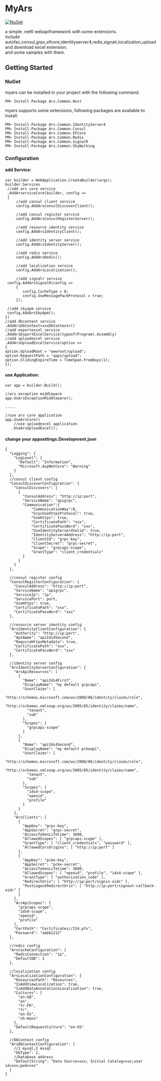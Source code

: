 # MyArs
[![NuGet](https://img.shields.io/nuget/v/Ars.Common.Host.svg)](https://www.nuget.org/packages/Ars.Common.Host/)

a simple .net6 webapiframework with some extensions.\
include autofac,consul,grpc,efcore,identityserver4,redis,signalr,localization,upload and download excel extension. \
and some samples with them.

## Getting Started

### NuGet

myars can be installed in your project with the following command.

```
PM> Install-Package Ars.Common.Host
```

myars supports some extensions, following packages are available to install:

```
PM> Install-Package Ars.Common.IdentityServer4
PM> Install-Package Ars.Common.Consul
PM> Install-Package Ars.Common.EFCore
PM> Install-Package Ars.Common.Redis
PM> Install-Package Ars.Common.SignalR
PM> Install-Package Ars.Common.SkyWalking
```

### Configuration
#### add Service:

    var builder = WebApplication.CreateBuilder(args);
    builder.Services
     //add ars core service
     .AddArserviceCore(builder, config =>
     {
         //add consul client service
         config.AddArsConsulDiscoverClient();
	 
         //add consul register service
         config.AddArsConsulRegisterServer();

         //add resource identity service
         config.AddArsIdentityClient();
	 
         //add identity server service
         config.AddArsIdentityServer();

         //add redis service
         config.AddArsRedis();

         //add localization service
         config.AddArsLocalization();

         //add signalr service
	 config.AddArsSignalR(config =>
         {
            config.CacheType = 0;
            config.UseMessagePackProtocol = true;
         });

	 //add skyapm service
	 config.AddArsSkyApm();
    })
    //add dbcontext service
    .AddArsDbContext<xxxDbContext>()
    //add exportexcel service
    .AddArsExportExcelService(typeof(Program).Assembly)
    //add uploadexcel service
    .AddArsUploadExcelService(option =>
    {
	option.UploadRoot = "wwwroot/upload";
	option.RequestPath = "apps/upload";
	option.SlidingExpireTime = TimeSpan.FromDays(1);
    });

#### use Application:

    var app = builder.Build();
    
    //ars exception middleware
    app.UsArsExceptionMiddleware();

	.....

    //use ars core application
    app.UseArsCore() 
        //use uploadexcel application
       .UseArsUploadExcel();

#### change your appsettings.Development.json
 
	{
	  "Logging": {
		"LogLevel": {
		  "Default": "Information",
		  "Microsoft.AspNetCore": "Warning"
		}
	  },
	  //consul client config
	  "ConsulDiscoverConfiguration": {
		"ConsulDiscovers": [
		  {
			"ConsulAddress": "http://ip:port",
			"ServiceName": "apigrpc",
			"Communication":{
			    "CommunicationWay":0,
				"GrpcUseHttp1Protocol": true,
				"UseHttps": true,
				"CertificatePath": "xxx",
				"CertificatePassWord": "xxx",
				"UseIdentityServer4Valid": true,
				"IdentityServer4Address": "http://ip:port",
				"ClientId": "grpc-key",
				"ClientSecret": "grpc-secret",
				"Scope": "grpcapi-scope",
				"GrantType": "client_credentials"
			}
		  }
		]
	  },
	  
	  //consul register config
	  "ConsulRegisterConfiguration": {
		"ConsulAddress": "http://ip:port",
		"ServiceName": "apigrpc",
		"ServiceIp": "ip",
		"ServicePort": port,
		"UseHttps": true,
		"CertificatePath": "xxx",
		"CertificatePassWord": "xxx"
	  },
	  
	  //resource server identity config
	  "ArsIdentityClientConfiguration": {
		"Authority": "http://ip:port",
		"ApiName": "apiIds4Second", 
		"RequireHttpsMetadata": true,
		"CertificatePath": "xxx",
		"CertificatePassWord": "xxx"
	  },
	  
	  //identity server config
	  "ArsIdentityServerConfiguration": {
		"ArsApiResources": [
		  {
			"Name": "apiIds4First",
			"DisplayName": "my default grpcapi",
			"UserClaims": [
			  "http://schemas.microsoft.com/ws/2008/06/identity/claims/role",
			  "http://schemas.xmlsoap.org/ws/2005/05/identity/claims/name",
			  "tenant",
			  "sub"
			],
			"Scopes": [
			  "grpcapi-scope"
			]
		  },
		  {
			"Name": "apiIds4Second",
			"DisplayName": "my default pckeapi",
			"UserClaims": [
			  "http://schemas.microsoft.com/ws/2008/06/identity/claims/role",
			  "http://schemas.xmlsoap.org/ws/2005/05/identity/claims/name",
			  "tenant",
			  "sub"
			],
			"Scopes": [
			  "ids4-scope",
			  "openid",
			  "profile"
			]
		  }
		],
		"ArsClients": [
		  {
			"AppKey": "grpc-key",
			"AppSecret": "grpc-secret",
			"AccessTokenLifetime": 3600,
			"AllowedScopes": [ "grpcapi-scope" ],
			"GrantType": [ "client_credentials", "password" ],
			"AllowedCorsOrigins": [ "http://ip:port" ]
		  },
		  {
			"AppKey": "pcke-key",
			"AppSecret": "pcke-secret",
			"AccessTokenLifetime": 3600,
			"AllowedScopes": [ "openid", "profile", "ids4-scope" ],
			"GrantType": [ "authorization_code" ],
			"RedirectUris": [ "http://ip:port/signin-oidc" ],
			"PostLogoutRedirectUris": [ "http://ip:port/signout-callback-oidc" ]
		  }
		],
		"ArsApiScopes": [
		  "grpcapi-scope",
		  "ids4-scope",
		  "openid",
		  "profile"
		],
		"CertPath": "Certificates//IS4.pfx",
		"Password": "aabb1212"
	  },
	  
	  //redis config
	  "ArsCacheConfiguration": {
		"RedisConnection": "ip",
		"DefaultDB": 1
	  },

	  //localization config
	  "ArsLocalizationConfiguration": {
		"ResourcesPath": "Resources",
		"IsAddViewLocalization": true,
		"IsAddDataAnnotationsLocalization": true,
		"Cultures": [
		  "en-GB",
		  "en",
		  "fr-FR",
		  "fr",
		  "en-US",
		  "zh-Hans"
		],
		"DefaultRequestCulture": "en-US"
	  },
	  
	  //DbContext config
	  "ArsDbContextConfiguration": {
		//1 mysql;2 mssql
		"DbType": 2,
		//Database address
		"DefaultString": "Data Source=xxx; Initial Catalog=xxx;user id=xxx;pwd=xxx"
	  }
	}

